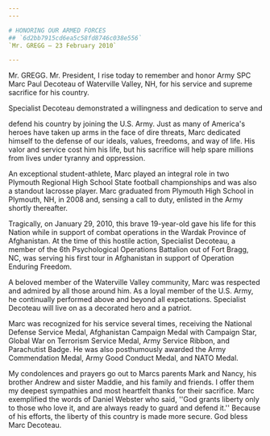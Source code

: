 ```yaml
---
---

# HONORING OUR ARMED FORCES
## `6d2bb7915cd6ea5c58fd8746c038e556`
`Mr. GREGG — 23 February 2010`

---
```



Mr. GREGG. Mr. President, I rise today to remember and honor Army SPC 
Marc Paul Decoteau of Waterville Valley, NH, for his service and 
supreme sacrifice for his country.

Specialist Decoteau demonstrated a willingness and dedication to 
serve and


defend his country by joining the U.S. Army. Just as many of America's 
heroes have taken up arms in the face of dire threats, Marc dedicated 
himself to the defense of our ideals, values, freedoms, and way of 
life. His valor and service cost him his life, but his sacrifice will 
help spare millions from lives under tyranny and oppression.

An exceptional student-athlete, Marc played an integral role in two 
Plymouth Regional High School State football championships and was also 
a standout lacrosse player. Marc graduated from Plymouth High School in 
Plymouth, NH, in 2008 and, sensing a call to duty, enlisted in the Army 
shortly thereafter.

Tragically, on January 29, 2010, this brave 19-year-old gave his life 
for this Nation while in support of combat operations in the Wardak 
Province of Afghanistan. At the time of this hostile action, Specialist 
Decoteau, a member of the 6th Psychological Operations Battalion out of 
Fort Bragg, NC, was serving his first tour in Afghanistan in support of 
Operation Enduring Freedom.

A beloved member of the Waterville Valley community, Marc was 
respected and admired by all those around him. As a loyal member of the 
U.S. Army, he continually performed above and beyond all expectations. 
Specialist Decoteau will live on as a decorated hero and a patriot.

Marc was recognized for his service several times, receiving the 
National Defense Service Medal, Afghanistan Campaign Medal with 
Campaign Star, Global War on Terrorism Service Medal, Army Service 
Ribbon, and Parachutist Badge. He was also posthumously awarded the 
Army Commendation Medal, Army Good Conduct Medal, and NATO Medal.

My condolences and prayers go out to Marcs parents Mark and Nancy, 
his brother Andrew and sister Maddie, and his family and friends. I 
offer them my deepest sympathies and most heartfelt thanks for their 
sacrifice. Marc exemplified the words of Daniel Webster who said, ''God 
grants liberty only to those who love it, and are always ready to guard 
and defend it.'' Because of his efforts, the liberty of this country is 
made more secure. God bless Marc Decoteau.
